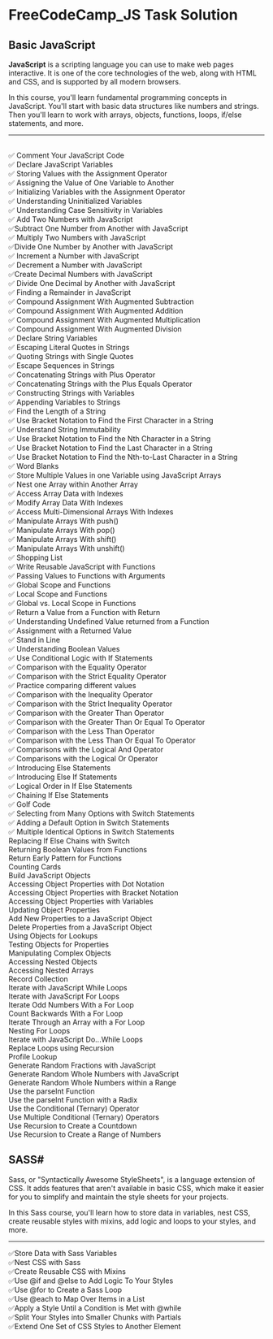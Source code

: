 # FreeCodeCamp_JS Task Solution

## Basic JavaScript


**JavaScript** is a scripting language you can use to make web pages interactive. It is one of the core technologies of the web, along with HTML and CSS, and is supported by all modern browsers.

In this course, you'll learn fundamental programming concepts in JavaScript. You'll start with basic data structures like numbers and strings. Then you'll learn to work with arrays, objects, functions, loops, if/else statements, and more.
______

<br>:white_check_mark: Comment Your JavaScript Code  
:white_check_mark: Declare JavaScript Variables 
<br>:white_check_mark: Storing Values with the Assignment Operator 
<br>:white_check_mark: Assigning the Value of One Variable to Another 
<br>:white_check_mark: Initializing Variables with the Assignment Operator 
<br>:white_check_mark: Understanding Uninitialized Variables 
<br>:white_check_mark: Understanding Case Sensitivity in Variables 
<br>:white_check_mark: Add Two Numbers with JavaScript   
:white_check_mark:Subtract One Number from Another with JavaScript 
<br>:white_check_mark: Multiply Two Numbers with JavaScript   
:white_check_mark:Divide One Number by Another with JavaScript 
<br>:white_check_mark: Increment a Number with JavaScript 
<br>:white_check_mark: Decrement a Number with JavaScript   
:white_check_mark:Create Decimal Numbers with JavaScript 
<br>:white_check_mark: Divide One Decimal by Another with JavaScript 
<br>:white_check_mark: Finding a Remainder in JavaScript   
:white_check_mark: Compound Assignment With Augmented Subtraction 
<br>:white_check_mark: Compound Assignment With Augmented Addition 
<br>:white_check_mark: Compound Assignment With Augmented Multiplication 
<br>:white_check_mark: Compound Assignment With Augmented Division 
<br>:white_check_mark: Declare String Variables
<br>:white_check_mark: Escaping Literal Quotes in Strings
<br>:white_check_mark: Quoting Strings with Single Quotes
<br>:white_check_mark: Escape Sequences in Strings
<br>:white_check_mark: Concatenating Strings with Plus Operator
<br>:white_check_mark: Concatenating Strings with the Plus Equals Operator
<br>:white_check_mark: Constructing Strings with Variables
<br>:white_check_mark: Appending Variables to Strings
<br>:white_check_mark: Find the Length of a String
<br>:white_check_mark: Use Bracket Notation to Find the First Character in a String
<br>:white_check_mark: Understand String Immutability
<br>:white_check_mark: Use Bracket Notation to Find the Nth Character in a String
<br>:white_check_mark: Use Bracket Notation to Find the Last Character in a String
<br>:white_check_mark: Use Bracket Notation to Find the Nth-to-Last Character in a String
<br>:white_check_mark: Word Blanks  
:white_check_mark: Store Multiple Values in one Variable using JavaScript Arrays
<br>:white_check_mark: Nest one Array within Another Array
<br>:white_check_mark: Access Array Data with Indexes
<br>:white_check_mark: Modify Array Data With Indexes
<br>:white_check_mark: Access Multi-Dimensional Arrays With Indexes
<br>:white_check_mark: Manipulate Arrays With push()
<br>:white_check_mark: Manipulate Arrays With pop()
<br>:white_check_mark: Manipulate Arrays With shift()
<br>:white_check_mark: Manipulate Arrays With unshift()
<br>:white_check_mark: Shopping List
<br>:white_check_mark: Write Reusable JavaScript with Functions
<br>:white_check_mark: Passing Values to Functions with Arguments
<br>:white_check_mark: Global Scope and Functions
<br>:white_check_mark: Local Scope and Functions
<br>:white_check_mark: Global vs. Local Scope in Functions
<br>:white_check_mark: Return a Value from a Function with Return
<br>:white_check_mark: Understanding Undefined Value returned from a Function
<br>:white_check_mark: Assignment with a Returned Value
<br>:white_check_mark: Stand in Line
<br>:white_check_mark: Understanding Boolean Values
<br>:white_check_mark: Use Conditional Logic with If Statements
<br>:white_check_mark: Comparison with the Equality Operator
<br>:white_check_mark: Comparison with the Strict Equality Operator
<br>:white_check_mark: Practice comparing different values
<br>:white_check_mark: Comparison with the Inequality Operator
<br>:white_check_mark: Comparison with the Strict Inequality Operator
<br>:white_check_mark: Comparison with the Greater Than Operator
<br>:white_check_mark: Comparison with the Greater Than Or Equal To Operator
<br>:white_check_mark: Comparison with the Less Than Operator
<br>:white_check_mark: Comparison with the Less Than Or Equal To Operator
<br>:white_check_mark: Comparisons with the Logical And Operator
<br>:white_check_mark: Comparisons with the Logical Or Operator
<br>:white_check_mark: Introducing Else Statements
<br>:white_check_mark: Introducing Else If Statements
<br>:white_check_mark: Logical Order in If Else Statements
<br>:white_check_mark: Chaining If Else Statements
<br>:white_check_mark: Golf Code
<br>:white_check_mark: Selecting from Many Options with Switch Statements
<br>:white_check_mark: Adding a Default Option in Switch Statements
<br>:white_check_mark: Multiple Identical Options in Switch Statements
<br>Replacing If Else Chains with Switch
<br>Returning Boolean Values from Functions
<br>Return Early Pattern for Functions
<br>Counting Cards
<br>Build JavaScript Objects
<br>Accessing Object Properties with Dot Notation
<br>Accessing Object Properties with Bracket Notation
<br>Accessing Object Properties with Variables
<br>Updating Object Properties
<br>Add New Properties to a JavaScript Object
<br>Delete Properties from a JavaScript Object
<br>Using Objects for Lookups
<br>Testing Objects for Properties
<br>Manipulating Complex Objects
<br>Accessing Nested Objects
<br>Accessing Nested Arrays
<br>Record Collection
<br>Iterate with JavaScript While Loops
<br>Iterate with JavaScript For Loops
<br>Iterate Odd Numbers With a For Loop
<br>Count Backwards With a For Loop
<br>Iterate Through an Array with a For Loop
<br>Nesting For Loops
<br>Iterate with JavaScript Do...While Loops
<br>Replace Loops using Recursion
<br>Profile Lookup
<br>Generate Random Fractions with JavaScript
<br>Generate Random Whole Numbers with JavaScript
<br>Generate Random Whole Numbers within a Range
<br>Use the parseInt Function
<br>Use the parseInt Function with a Radix
<br>Use the Conditional (Ternary) Operator
<br>Use Multiple Conditional (Ternary) Operators
<br>Use Recursion to Create a Countdown
<br>Use Recursion to Create a Range of Numbers


## SASS#
Sass, or "Syntactically Awesome StyleSheets", is a language extension of CSS. It adds features that aren't available in basic CSS, which make it easier for you to simplify and maintain the style sheets for your projects.

In this Sass course, you'll learn how to store data in variables, nest CSS, create reusable styles with mixins, add logic and loops to your styles, and more.

______
:white_check_mark:Store Data with Sass Variables
<br>
:white_check_mark:Nest CSS with Sass
<br>
:white_check_mark:Create Reusable CSS with Mixins
<br>
:white_check_mark:Use @if and @else to Add Logic To Your Styles
<br>
:white_check_mark:Use @for to Create a Sass Loop
<br>
:white_check_mark:Use @each to Map Over Items in a List
<br>
:white_check_mark:Apply a Style Until a Condition is Met with @while
<br>
:white_check_mark:Split Your Styles into Smaller Chunks with Partials
<br>
:white_check_mark:Extend One Set of CSS Styles to Another Element